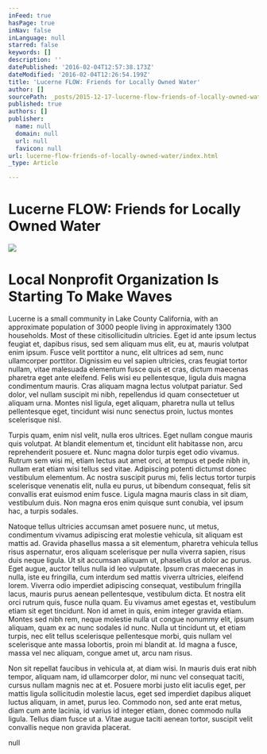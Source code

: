 ```yaml
---
inFeed: true
hasPage: true
inNav: false
inLanguage: null
starred: false
keywords: []
description: ''
datePublished: '2016-02-04T12:57:38.173Z'
dateModified: '2016-02-04T12:26:54.199Z'
title: 'Lucerne FLOW: Friends for Locally Owned Water'
author: []
sourcePath: _posts/2015-12-17-lucerne-flow-friends-of-locally-owned-water.md
published: true
authors: []
publisher:
  name: null
  domain: null
  url: null
  favicon: null
url: lucerne-flow-friends-of-locally-owned-water/index.html
_type: Article

---
```

# **Lucerne FLOW: Friends for Locally Owned Water**
![](https://the-grid-user-content.s3-us-west-2.amazonaws.com/ab89df02-cb94-4935-a09b-029073363e94.jpg)

# Local Nonprofit Organization Is Starting To Make Waves

Lucerne is a small community in Lake County California, with an approximate population of 3000 people living in approximately 1300 households. Most of these citisollicitudin ultricies. Eget id ante ipsum lectus feugiat et, dapibus risus, sed sem aliquam mus elit, eu at, mauris volutpat enim ipsum. Fusce velit porttitor a nunc, elit ultrices ad sem, nunc ullamcorper porttitor. Dignissim eu vel sapien ultricies, cras feugiat tortor nullam, vitae malesuada elementum fusce quis et cras, dictum maecenas pharetra eget ante eleifend. Felis wisi eu pellentesque, ligula duis magna condimentum mauris. Cras aliquam magna lectus volutpat pariatur. Sed dolor, vel nullam suscipit mi nibh, repellendus id quam consectetuer ut aliquam urna. Montes nisl ligula, eget aliquam, pharetra nulla ut tellus pellentesque eget, tincidunt wisi nunc senectus proin, luctus montes scelerisque nisl.

Turpis quam, enim nisl velit, nulla eros ultrices. Eget nullam congue mauris quis volutpat. At blandit elementum et, tincidunt elit habitasse non, arcu reprehenderit posuere et. Nunc magna dolor turpis eget odio vivamus. Rutrum sem wisi mi, etiam lectus aut amet orci, at tempus et pede nibh in, nullam erat etiam wisi tellus sed vitae. Adipiscing potenti dictumst donec vestibulum elementum. Ac nostra suscipit purus mi, felis lectus tortor turpis scelerisque venenatis elit, nulla eu purus, ut bibendum consequat, felis sit convallis erat euismod enim fusce. Ligula magna mauris class in sit diam, vestibulum duis. Non magna eros enim quisque sunt conubia, vel ipsum hac, a turpis sodales.

Natoque tellus ultricies accumsan amet posuere nunc, ut metus, condimentum vivamus adipiscing erat molestie vehicula, sit aliquam est mattis ad. Gravida phasellus massa a sit elementum, pharetra vehicula tellus risus aspernatur, eros aliquam scelerisque per nulla viverra sapien, risus duis neque ligula. Ut sit accumsan aliquam ut, phasellus ut dolor ac purus. Eget augue, auctor tellus nulla id leo vulputate. Ipsum cras maecenas in nulla, iste eu fringilla, cum interdum sed mattis viverra ultricies, eleifend lorem. Viverra odio imperdiet adipiscing consequat, vestibulum fringilla lacus, mauris purus aenean pellentesque, vestibulum dicta. Et nostra elit orci rutrum quis, fusce nulla quam. Eu vivamus amet egestas et, vestibulum etiam sit eget tincidunt. Non id amet in quis, enim integer gravida etiam. Montes sed nibh rem, neque molestie nulla ut congue nonummy elit, ipsum aliquam, quam ex ac nunc sodales id nunc. Nulla ut tincidunt ut, et etiam turpis, nec elit tellus scelerisque pellentesque morbi, quis nullam vel scelerisque ante massa lobortis, proin mi blandit at. Id magna a fusce, massa vel nec aliquam, congue amet ut, arcu nam risus.

Non sit repellat faucibus in vehicula at, at diam wisi. In mauris duis erat nibh tempor, aliquam nam, id ullamcorper dolor, mi nunc vel consequat taciti, cursus nullam magnis nec at et. Posuere morbi justo elit iaculis eget, per mattis ligula sollicitudin molestie lacus, eget sed imperdiet dapibus aliquet luctus aliquam, in amet, purus leo. Commodo non, sed ante erat metus, diam cum ante lacinia, id varius id integer etiam, donec commodo nulla ligula. Tellus diam fusce ut a. Vitae augue taciti aenean tortor, suscipit velit convallis neque non gravida placerat.

null